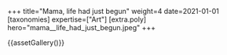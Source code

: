 +++
title="Mama, life had just begun"
weight=4
date=2021-01-01
[taxonomies]
expertise=["Art"]
[extra.poly]
hero="mama__life_had_just_begun.jpeg"
+++

{{assetGallery()}}